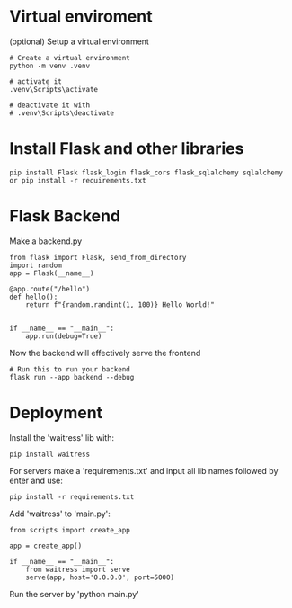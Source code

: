 # Virtual enviroment

(optional) Setup a virtual environment

    # Create a virtual environment
    python -m venv .venv

    # activate it
    .venv\Scripts\activate

    # deactivate it with
    # .venv\Scripts\deactivate


# Install Flask and other libraries

    pip install Flask flask_login flask_cors flask_sqlalchemy sqlalchemy or pip install -r requirements.txt


# Flask Backend

Make a backend.py

    from flask import Flask, send_from_directory
    import random
    app = Flask(__name__)

    @app.route("/hello")
    def hello():
        return f"{random.randint(1, 100)} Hello World!"


    if __name__ == "__main__":
        app.run(debug=True)

Now the backend will effectively serve the frontend

    # Run this to run your backend
    flask run --app backend --debug


# Deployment
Install the 'waitress' lib with:

    pip install waitress

For servers make a 'requirements.txt' and input all lib names followed by enter and use:

    pip install -r requirements.txt

Add 'waitress' to 'main.py':

    from scripts import create_app

    app = create_app()

    if __name__ == "__main__":
        from waitress import serve
        serve(app, host='0.0.0.0', port=5000)

Run the server by 'python main.py'
